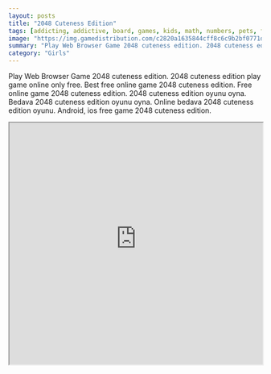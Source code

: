 ```yaml
---
layout: posts
title: "2048 Cuteness Edition"
tags: [addicting, addictive, board, games, kids, math, numbers, pets, free, online, games, oyna, game, free, games, play, play, games]
image: "https://img.gamedistribution.com/c2820a1635844cff8c6c9b2bf0771df0.jpg"
summary: "Play Web Browser Game 2048 cuteness edition. 2048 cuteness edition play game online only free. Best free online game 2048 cuteness edition. Free online game 2048 cuteness edition. 2048 cuteness edition oyunu oyna. Bedava 2048 cuteness edition oyunu oyna. Online bedava 2048 cuteness edition oyunu. Android, ios free game 2048 cuteness edition."
category: "Girls"
---
```


Play Web Browser Game 2048 cuteness edition. 2048 cuteness edition play game online only free. Best free online game 2048 cuteness edition. Free online game 2048 cuteness edition. 2048 cuteness edition oyunu oyna. Bedava 2048 cuteness edition oyunu oyna. Online bedava 2048 cuteness edition oyunu. Android, ios free game 2048 cuteness edition.

<iframe width="100%" height="480px;" src="https://html5.gamedistribution.com/c2820a1635844cff8c6c9b2bf0771df0/"></iframe>